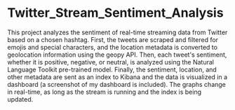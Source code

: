 # Twitter_Stream_Sentiment_Analysis
This project analyzes the sentiment of real-time streaming data from Twitter based on a chosen hashtag. First, the tweets are scraped and filtered for emojis and special characters, and the location metadata is converted to geolocation information using the geopy API. Then, each tweet's sentiment, whether it is positive, negative, or neutral, is analyzed using the Natural Language Toolkit pre-trained model. Finally, the sentiment, location, and other metadata are sent as an index to Kibana and the data is visualized in a dashboard (a screenshot of my dashboard is included). The graphs change in real-time, as long as the stream is running and the index is being updated.
